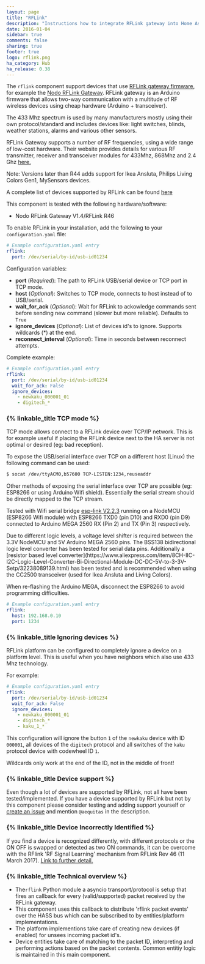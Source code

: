 ```yaml
---
layout: page
title: "RFLink"
description: "Instructions how to integrate RFLink gateway into Home Assistant."
date: 2016-01-04
sidebar: true
comments: false
sharing: true
footer: true
logo: rflink.png
ha_category: Hub
ha_release: 0.38
---
```


The `rflink` component support devices that use [RFLink gateway firmware](http://www.nemcon.nl/blog2/), for example the [Nodo RFLink Gateway](https://www.nodo-shop.nl/nl/21-rflink-gateway). RFLink gateway is an Arduino firmware that allows two-way communication with a multitude of RF wireless devices using cheap hardware (Arduino + transceiver).

The 433 Mhz spectrum is used by many manufacturers mostly using their own protocol/standard and includes devices like: light switches, blinds, weather stations, alarms and various other sensors.

RFLink Gateway supports a number of RF frequencies, using a wide range of low-cost hardware. Their website provides details for various RF transmitter, receiver and transceiver modules for 433Mhz, 868Mhz and 2.4 Ghz [here.](http://www.nemcon.nl/blog2/wiring)

 <p class='note'>
 Note: Versions later than R44 adds support for Ikea Ansluta, Philips Living Colors Gen1, MySensors devices.
 </p>

A complete list of devices supported by RFLink can be found [here](http://www.nemcon.nl/blog2/devlist)

This component is tested with the following hardware/software:

- Nodo RFLink Gateway V1.4/RFLink R46

To enable RFLink in your installation, add the following to your `configuration.yaml` file:

```yaml
# Example configuration.yaml entry
rflink:
  port: /dev/serial/by-id/usb-id01234
```

Configuration variables:

- **port** (*Required*): The path to RFLink USB/serial device or TCP port in TCP mode.
- **host** (*Optional*): Switches to TCP mode, connects to host instead of to USB/serial.
- **wait_for_ack** (*Optional*): Wait for RFLink to ackowledge commands sent before sending new command (slower but more reliable). Defaults to `True`
- **ignore_devices** (*Optional*): List of devices id's to ignore. Supports wildcards (*) at the end.
- **reconnect_interval** (*Optional*): Time in seconds between reconnect attempts.

Complete example:

```yaml
# Example configuration.yaml entry
rflink:
  port: /dev/serial/by-id/usb-id01234
  wait_for_ack: False
  ignore_devices:
    - newkaku_000001_01
    - digitech_*
```

### {% linkable_title TCP mode %}

TCP mode allows connect to a RFLink device over TCP/IP network. This is for example useful if placing the RFLink device next to the HA server is not optimal or desired (eg: bad reception).

To expose the USB/serial interface over TCP on a different host (Linux) the following command can be used:

```bash
$ socat /dev/ttyACM0,b57600 TCP-LISTEN:1234,reuseaddr
```

Other methods of exposing the serial interface over TCP are possible (eg: ESP8266 or using Arduino Wifi shield). Essentially the serial stream should be directly mapped to the TCP stream.

Tested with Wifi serial bridge [esp-link V2.2.3](https://github.com/jeelabs/esp-link/releases/tag/v2.2.3) running on a NodeMCU (ESP8266 Wifi module) with ESP8266 TXD0 (pin D10) and RXD0 (pin D9) connected to Arduino MEGA 2560 RX (Pin 2) and TX (Pin 3) respectively. 

<p class='note warning'>
Due to different logic levels, a voltage level shifter is required between the 3.3V NodeMCU and 5V Arduino MEGA 2560 pins. The BSS138 bidirectional logic level converter has been tested for serial data pins. Additionally a [resistor based level converter](https://www.aliexpress.com/item/8CH-IIC-I2C-Logic-Level-Converter-Bi-Directional-Module-DC-DC-5V-to-3-3V-Setp/32238089139.html) has been tested and is recommended when using the CC2500 transceiver (used for Ikea Ansluta and Living Colors).
</p>

<p class='note'>
When re-flashing the Arduino MEGA, disconnect the ESP8266 to avoid programming difficulties.
</p>

```yaml
# Example configuration.yaml entry
rflink:
  host: 192.168.0.10
  port: 1234
```

### {% linkable_title Ignoring devices %}

RFLink platform can be configured to completely ignore a device on a platform level. This is useful when you have neighbors which also use 433 Mhz technology.

For example:

```yaml
# Example configuration.yaml entry
rflink:
  port: /dev/serial/by-id/usb-id01234
  wait_for_ack: False
  ignore_devices:
    - newkaku_000001_01
    - digitech_*
    - kaku_1_*
```

This configuration will ignore the button `1` of the `newkaku` device with ID `000001`, all devices of the `digitech` protocol and all switches of the `kaku` protocol device with codewheel ID `1`.

Wildcards only work at the end of the ID, not in the middle of front!

### {% linkable_title Device support %}

Even though a lot of devices are supported by RFLink, not all have been tested/implemented. If you have a device supported by RFLink but not by this component please consider testing and adding support yourself or [create an issue](https://github.com/home-assistant/home-assistant/issues/new) and mention `@aequitas` in the description.

### {% linkable_title Device Incorrectly Identified %}

If you find a device is recognized differently, with different protocols or the ON OFF is swapped or detected as two ON commands, it can  be overcome with the RFlink 'RF Signal Learning' mechanism from RFLink Rev 46 (11 March 2017). [Link to further detail.](http://www.nemcon.nl/blog2/faq#RFFind)

### {% linkable_title Technical overview %}

- The`rflink` Python module a asyncio transport/protocol is setup that fires an callback for every (valid/supported) packet received by the RFLink gateway.
- This component uses this callback to distribute 'rflink packet events' over the HASS bus which can be subscribed to by entities/platform implementations.
- The platform implementions take care of creating new devices (if enabled) for unsees incoming packet id's.
- Device entities take care of matching to the packet ID, interpreting and performing actions based on the packet contents. Common entitiy logic is maintained in this main component.

